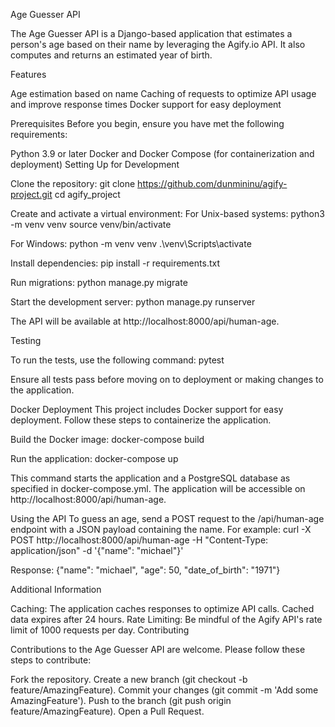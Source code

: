 Age Guesser API

The Age Guesser API is a Django-based application that estimates a person's age based on their name by leveraging the Agify.io API. It also computes and returns an estimated year of birth.

Features

Age estimation based on name
Caching of requests to optimize API usage and improve response times
Docker support for easy deployment


Prerequisites
Before you begin, ensure you have met the following requirements:

Python 3.9 or later
Docker and Docker Compose (for containerization and deployment)
Setting Up for Development

Clone the repository:
git clone https://github.com/dunmininu/agify-project.git
cd agify_project

Create and activate a virtual environment:
For Unix-based systems:
python3 -m venv venv
source venv/bin/activate

For Windows:
python -m venv venv
.\venv\Scripts\activate

Install dependencies:
pip install -r requirements.txt

Run migrations:
python manage.py migrate

Start the development server:
python manage.py runserver

The API will be available at http://localhost:8000/api/human-age.

Testing

To run the tests, use the following command:
pytest

Ensure all tests pass before moving on to deployment or making changes to the application.

Docker Deployment
This project includes Docker support for easy deployment. Follow these steps to containerize the application.

Build the Docker image:
docker-compose build

Run the application:
docker-compose up

This command starts the application and a PostgreSQL database as specified in docker-compose.yml. The application will be accessible on http://localhost:8000/api/human-age.

Using the API
To guess an age, send a POST request to the /api/human-age endpoint with a JSON payload containing the name. For example:
curl -X POST http://localhost:8000/api/human-age -H "Content-Type: application/json" -d '{"name": "michael"}'

Response:
{"name": "michael", "age": 50, "date_of_birth": "1971"}

Additional Information

Caching: The application caches responses to optimize API calls. Cached data expires after 24 hours.
Rate Limiting: Be mindful of the Agify API's rate limit of 1000 requests per day.
Contributing

Contributions to the Age Guesser API are welcome. Please follow these steps to contribute:

Fork the repository.
Create a new branch (git checkout -b feature/AmazingFeature).
Commit your changes (git commit -m 'Add some AmazingFeature').
Push to the branch (git push origin feature/AmazingFeature).
Open a Pull Request.
